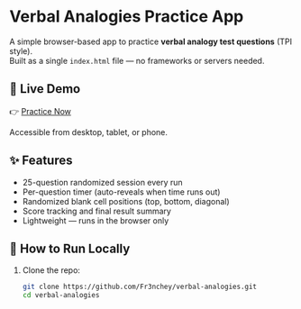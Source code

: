 # Verbal Analogies Practice App

A simple browser-based app to practice **verbal analogy test questions** (TPI style).  
Built as a single `index.html` file — no frameworks or servers needed.

## 🔗 Live Demo
👉 [Practice Now](https://fr3nchey.github.io/verbal-analogies/)

Accessible from desktop, tablet, or phone.

## ✨ Features
- 25-question randomized session every run  
- Per-question timer (auto-reveals when time runs out)  
- Randomized blank cell positions (top, bottom, diagonal)  
- Score tracking and final result summary  
- Lightweight — runs in the browser only  

## 🚀 How to Run Locally
1. Clone the repo:
   ```bash
   git clone https://github.com/Fr3nchey/verbal-analogies.git
   cd verbal-analogies
